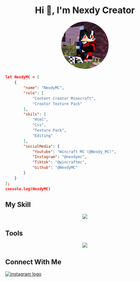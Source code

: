 <h1 align="center">Hi 👋, I'm Nexdy Creator</h1>
<p align="center">
     <a href="👋 Hi, I’m @NexdyMC">
</p>

<p align="center"> 
     <a href="https://github.com/NexdyMC/NexdyMC/edit/main/README.md">
          <img src="profil.png" width="150px" style="border-radius:100%;">
     </a>
     
</p>


```json
let NexdyMC = [
    {
        "name": "NexdyMC",
        "role": [
            "Content Creator Minecraft",
            "Creator Texture Pack"
        ],
        "skils": [
            "Html",
            "Css",
            "Texture Pack",
            "Editing"
        ],
        "socialMedia": {
            "Youtube": "Wincraft MC (@Nexdy_MC)",
            "Instagram": "@nexdymc",
            "Tiktok": "@wincraftmc",
            "Github": "@NexdyMC"
        }
    }
];
console.log(NexdyMC)
```
## My Skill
<p align="center">
     <a href="https://github.com/NexdyMC">
          <img src="https://skillicons.dev/icons?i=html,css,js" />
     </a>     
</p>

## Tools
<p align="center">
     <a href="https://github.com/NexdyMC">
          <img src="https://skillicons.dev/icons?i=vscode,github,vercel" />
     </a>     
</p>

## Connect With Me
<div align="left">
  <a href="https://instagram.com/nexdy_mc" target="_blank">
    <img src="https://img.shields.io/static/v1?message=Instagram&logo=instagram&label=&color=E4405F&logoColor=white&labelColor=&style=for-the-badge" height="30" alt="instagram logo"  />
  </a>
</div>
